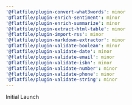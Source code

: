 ```yaml
---
'@flatfile/plugin-convert-what3words': minor
'@flatfile/plugin-enrich-sentiment': minor
'@flatfile/plugin-enrich-summarize': minor
'@flatfile/plugin-extract-html-table': minor
'@flatfile/plugin-import-rss': minor
'@flatfile/plugin-markdown-extractor': minor
'@flatfile/plugin-validate-boolean': minor
'@flatfile/plugin-validate-date': minor
'@flatfile/plugin-validate-email': minor
'@flatfile/plugin-validate-isbn': minor
'@flatfile/plugin-validate-number': minor
'@flatfile/plugin-validate-phone': minor
'@flatfile/plugin-validate-string': minor
---
```


Initial Launch
